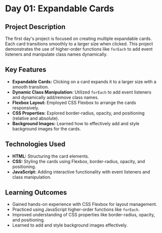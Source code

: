 # Day 01: Expandable Cards

## Project Description

The first day's project is focused on creating multiple expandable cards. Each card transitions smoothly to a larger size when clicked. This project demonstrates the use of higher-order functions like `forEach` to add event listeners and manipulate class names dynamically.

## Key Features

- **Expandable Cards:** Clicking on a card expands it to a larger size with a smooth transition.
- **Dynamic Class Manipulation:** Utilized `forEach` to add event listeners and dynamically add/remove class names.
- **Flexbox Layout:** Employed CSS Flexbox to arrange the cards responsively.
- **CSS Properties:** Explored border-radius, opacity, and positioning (relative and absolute).
- **Background Images:** Learned how to effectively add and style background images for the cards.

## Technologies Used

- **HTML:** Structuring the card elements.
- **CSS:** Styling the cards using Flexbox, border-radius, opacity, and positioning.
- **JavaScript:** Adding interactive functionality with event listeners and class manipulation.

## Learning Outcomes

- Gained hands-on experience with CSS Flexbox for layout management.
- Practiced using JavaScript higher-order functions like `forEach`.
- Improved understanding of CSS properties like border-radius, opacity, and positioning.
- Learned to add and style background images effectively.
